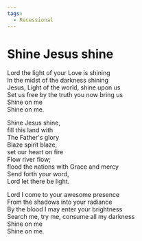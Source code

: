```yaml
---
tags:
  - Recessional
---
```




# Shine Jesus shine    
    
Lord the light of your Love is shining    
In the midst of the darkness shining    
Jesus, Light of the world, shine upon us    
Set us free by the truth you now bring us    
Shine on me    
Shine on me.    
    
Shine Jesus shine,    
fill this land with    
The Father's glory    
Blaze spirit blaze,    
set our heart on fire    
Flow river flow;    
flood the nations with Grace and mercy    
Send forth your word,    
Lord let there be light.    
    
Lord I come to your awesome presence    
From the shadows into your radiance    
By the blood I may enter your brightness    
Search me, try me, consume all my darkness    
Shine on me    
Shine on me.    